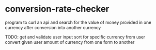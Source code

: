 # conversion-rate-checker
 program to curl an api and search for the value of money provided in one currency after conversion into another currency

TODO:
    get and validate user input
    sort for specific currency from user
    convert given user amount of currency from one form to another

